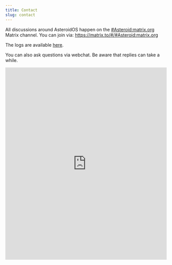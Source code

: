 ```yaml
---
title: Contact
slug: contact
---
```


<p>All discussions around AsteroidOS happen on the <a href="https://app.element.io/#/room/#Asteroid:matrix.org">#Asteroid:matrix.org</a> Matrix channel.
You can join via: <a href="https://matrix.to/#/#Asteroid:matrix.org">https://matrix.to/#/#Asteroid:matrix.org</a></p>

<p>The logs are available <a href="https://log.asteroidos.org/">here</a>.</p>

<p>You can also ask questions via webchat. Be aware that replies can take a while.</p>

<iframe style="border: 0; width: 100%; height: 600px;" src="https://web.libera.chat/#asteroid"></iframe>
